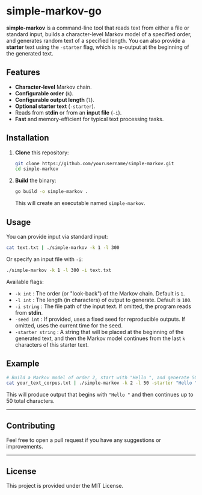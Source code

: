 # simple-markov-go

**simple-markov** is a command-line tool that reads text from either a file or standard input, builds a character-level Markov model of a specified order, and generates random text of a specified length. You can also provide a **starter** text using the `-starter` flag, which is re-output at the beginning of the generated text.

## Features

- **Character-level** Markov chain.
- **Configurable order** (`k`).
- **Configurable output length** (`l`).
- **Optional starter text** (`-starter`).
- Reads from **stdin** or from an **input file** (`-i`).
- **Fast** and memory-efficient for typical text processing tasks.

## Installation

1. **Clone** this repository:
   ```bash
   git clone https://github.com/yourusername/simple-markov.git
   cd simple-markov
   ```
2. **Build** the binary:
   ```bash
   go build -o simple-markov .
   ```
   This will create an executable named `simple-markov`.

## Usage

You can provide input via standard input:

```bash
cat text.txt | ./simple-markov -k 1 -l 300
```

Or specify an input file with `-i`:

```bash
./simple-markov -k 1 -l 300 -i text.txt
```

Available flags:

- `-k int` : The order (or "look-back") of the Markov chain. Default is `1`.
- `-l int` : The length (in characters) of output to generate. Default is `100`.
- `-i string` : The file path of the input text. If omitted, the program reads from **stdin**.
- `-seed int` : If provided, uses a fixed seed for reproducible outputs. If omitted, uses the current time for the seed.
- `-starter string` : A string that will be placed at the beginning of the generated text, and then the Markov model continues from the last `k` characters of this starter text.

## Example

```bash
# Build a Markov model of order 2, start with "Hello ", and generate 50 total characters
cat your_text_corpus.txt | ./simple-markov -k 2 -l 50 -starter "Hello "
```

This will produce output that begins with `"Hello "` and then continues up to 50 total characters.

---

## Contributing

Feel free to open a pull request if you have any suggestions or improvements.

---

## License

This project is provided under the MIT License.